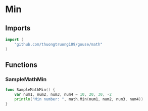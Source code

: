 # Min

## Imports

```go
import (
	"github.com/thuongtruong109/gouse/math")
```
## Functions


### SampleMathMin

```go
func SampleMathMin() {
	var num1, num2, num3, num4 = 10, 20, 30, -2
	println("Min number: ", math.Min(num1, num2, num3, num4))
}```
